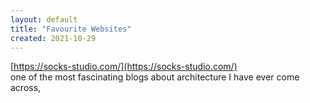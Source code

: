```yaml
---
layout: default
title: "Favourite Websites"
created: 2021-10-29
---
```


[https://socks-studio.com/](https://socks-studio.com/)<br>
one of the most fascinating blogs about architecture I have ever come across, 